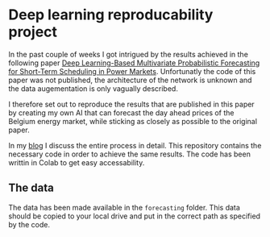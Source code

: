 # Deep learning reproducability project

In the past couple of weeks I got intrigued by the results achieved in the following paper [Deep Learning-Based Multivariate Probabilistic Forecasting for Short-Term Scheduling in Power Markets](https://ieeexplore.ieee.org/document/8464297). Unfortunatly the code of this paper was not published, the architecture of the network is unknown and the data augementation is only vagually described.

I therefore set out to reproduce the results that are published in this paper by creating my own AI that can forecast the day ahead prices of the Belgium energy market, while sticking as closely as possible to the original paper.

In my [blog](https://tijmengraft.medium.com/deep-learning-based-multivariate-probabilistic-forecasting-for-short-term-scheduling-in-power-b71ac9a750d8) I discuss the entire process in detail. This repository contains the necessary code in order to achieve the same results. The code has been writtin in Colab to get easy accessability.

## The data
The data has been made available in the `forecasting` folder. This data should be copied to your local drive and put in the correct path as specified by the code.
